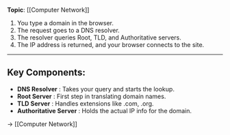 **Topic**: [[Computer Network]]

1. You type a domain in the browser.
2. The request goes to a DNS resolver.
3. The resolver queries Root, TLD, and Authoritative servers.
4. The IP address is returned, and your browser connects to the site.

----------------------------
Key Components:
----------------------------
- **DNS Resolver**            : Takes your query and starts the lookup.
- **Root Server**               : First step in translating domain names.
- **TLD Server**                 : Handles extensions like .com, .org.
- **Authoritative Server**  : Holds the actual IP info for the domain.


→ [[Computer Network]]